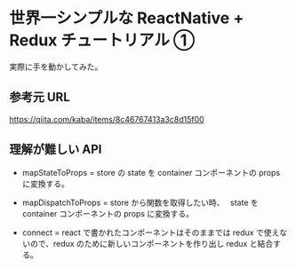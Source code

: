 # 世界一シンプルな ReactNative + Redux チュートリアル ①

実際に手を動かしてみた。

## 参考元 URL

https://qiita.com/kaba/items/8c46767413a3c8d15f00

## 理解が難しい API

- mapStateToProps = store の state を container コンポーネントの props に変換する。

- mapDispatchToProps = store から関数を取得したい時、　 state を container コンポーネントの props に変換する。

- connect = react で書かれたコンポーネントはそのままでは redux で使えないので、redux のために新しいコンポーネントを作り出し redux と結合する。
